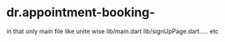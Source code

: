# dr.appointment-booking-


in that only main file like unite wise 
lib/main.dart
lib/signUpPage.dart..... etc
